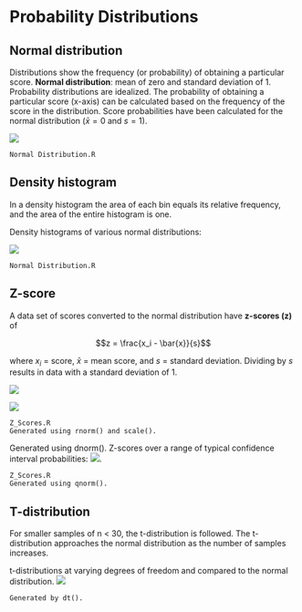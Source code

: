 # Probability Distributions

## Normal distribution
Distributions show the frequency (or probability) of obtaining a particular score. **Normal distribution**: mean of zero and standard deviation of 1. Probability distributions are idealized. The probability of obtaining a particular score (x-axis) can be calculated based on the frequency of the score in the distribution. Score probabilities have been calculated for the normal distribution ($\bar{x} = 0$ and $s = 1$).

![](Normal_Distribution_1.png)

```
Normal Distribution.R
```

## Density histogram
In a density histogram the area of each bin equals its relative frequency, and the area of the entire histogram is one.

Density histograms of various normal distributions:

![](Normal_Distribution_2.png)

```
Normal Distribution.R
```

## Z-score
A data set of scores converted to the normal distribution have **z-scores (z)** of

$$z = \frac{x_i - \bar{x}}{s}$$

where $x_i$ = score, $\bar{x}$ = mean score, and $s$ = standard deviation. Dividing by $s$ results in data with a standard deviation of 1.

![](Z_Scores_1.png)

![](Z_Scores_2.png)

```
Z_Scores.R
Generated using rnorm() and scale().
```
Generated using dnorm(). Z-scores over a range of typical confidence interval probabilities: ![](Z_Scores_3.png).

```
Z_Scores.R
Generated using qnorm().
```

## T-distribution
For smaller samples of n < 30, the t-distribution is followed. The t-distribution approaches the normal distribution as the number of samples increases.

t-distributions at varying degrees of freedom and compared to the normal distribution. ![](T_Distribution_1.png)

```
Generated by dt().
```

